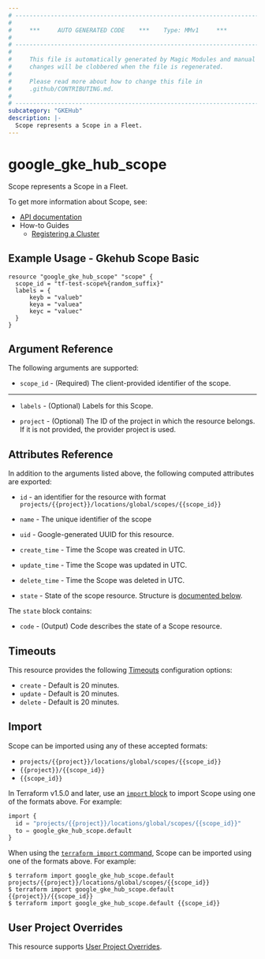```yaml
---
# ----------------------------------------------------------------------------
#
#     ***     AUTO GENERATED CODE    ***    Type: MMv1     ***
#
# ----------------------------------------------------------------------------
#
#     This file is automatically generated by Magic Modules and manual
#     changes will be clobbered when the file is regenerated.
#
#     Please read more about how to change this file in
#     .github/CONTRIBUTING.md.
#
# ----------------------------------------------------------------------------
subcategory: "GKEHub"
description: |-
  Scope represents a Scope in a Fleet.
---
```


# google\_gke\_hub\_scope

Scope represents a Scope in a Fleet.


To get more information about Scope, see:

* [API documentation](https://cloud.google.com/anthos/fleet-management/docs/reference/rest/v1/projects.locations.scopes)
* How-to Guides
    * [Registering a Cluster](https://cloud.google.com/anthos/multicluster-management/connect/registering-a-cluster#register_cluster)

## Example Usage - Gkehub Scope Basic


```hcl
resource "google_gke_hub_scope" "scope" {
  scope_id = "tf-test-scope%{random_suffix}"
  labels = {
      keyb = "valueb"
      keya = "valuea"
      keyc = "valuec" 
  }
}
```

## Argument Reference

The following arguments are supported:


* `scope_id` -
  (Required)
  The client-provided identifier of the scope.


- - -


* `labels` -
  (Optional)
  Labels for this Scope.

* `project` - (Optional) The ID of the project in which the resource belongs.
    If it is not provided, the provider project is used.


## Attributes Reference

In addition to the arguments listed above, the following computed attributes are exported:

* `id` - an identifier for the resource with format `projects/{{project}}/locations/global/scopes/{{scope_id}}`

* `name` -
  The unique identifier of the scope

* `uid` -
  Google-generated UUID for this resource.

* `create_time` -
  Time the Scope was created in UTC.

* `update_time` -
  Time the Scope was updated in UTC.

* `delete_time` -
  Time the Scope was deleted in UTC.

* `state` -
  State of the scope resource.
  Structure is [documented below](#nested_state).


<a name="nested_state"></a>The `state` block contains:

* `code` -
  (Output)
  Code describes the state of a Scope resource.

## Timeouts

This resource provides the following
[Timeouts](https://developer.hashicorp.com/terraform/plugin/sdkv2/resources/retries-and-customizable-timeouts) configuration options:

- `create` - Default is 20 minutes.
- `update` - Default is 20 minutes.
- `delete` - Default is 20 minutes.

## Import


Scope can be imported using any of these accepted formats:

* `projects/{{project}}/locations/global/scopes/{{scope_id}}`
* `{{project}}/{{scope_id}}`
* `{{scope_id}}`


In Terraform v1.5.0 and later, use an [`import` block](https://developer.hashicorp.com/terraform/language/import) to import Scope using one of the formats above. For example:

```tf
import {
  id = "projects/{{project}}/locations/global/scopes/{{scope_id}}"
  to = google_gke_hub_scope.default
}
```

When using the [`terraform import` command](https://developer.hashicorp.com/terraform/cli/commands/import), Scope can be imported using one of the formats above. For example:

```
$ terraform import google_gke_hub_scope.default projects/{{project}}/locations/global/scopes/{{scope_id}}
$ terraform import google_gke_hub_scope.default {{project}}/{{scope_id}}
$ terraform import google_gke_hub_scope.default {{scope_id}}
```

## User Project Overrides

This resource supports [User Project Overrides](https://registry.terraform.io/providers/hashicorp/google/latest/docs/guides/provider_reference#user_project_override).

